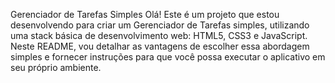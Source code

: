 Gerenciador de Tarefas Simples
Olá! Este é um projeto que estou desenvolvendo para criar um Gerenciador de Tarefas simples, utilizando uma stack básica de desenvolvimento web: HTML5, CSS3 e JavaScript. Neste README, vou detalhar as vantagens de escolher essa abordagem simples e fornecer instruções para que você possa executar o aplicativo em seu próprio ambiente.













